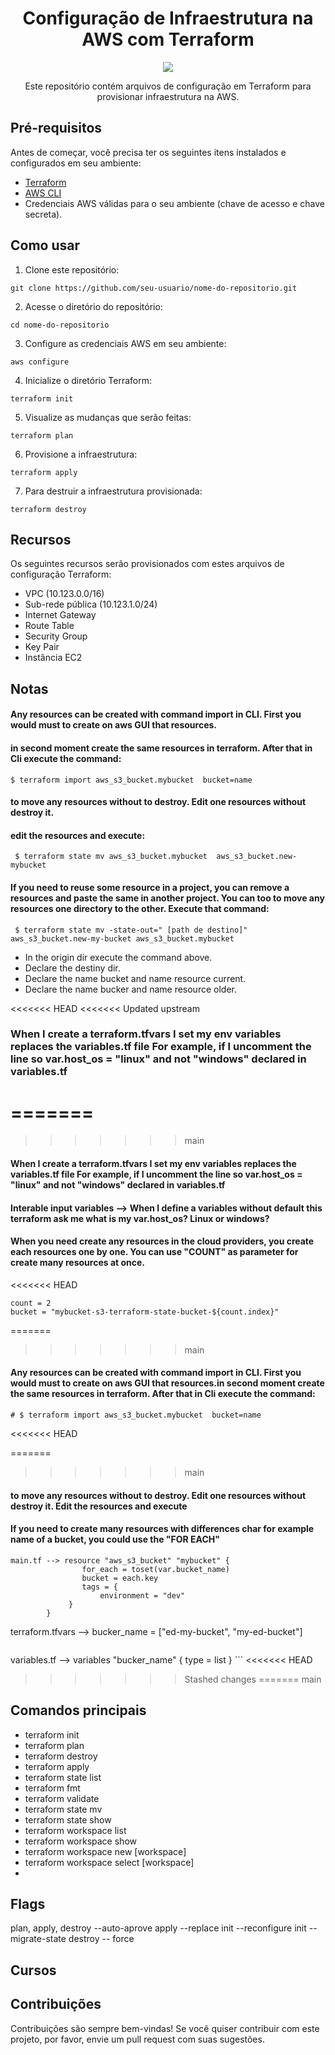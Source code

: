 <div align = "center" >

#  Configuração de Infraestrutura na AWS com Terraform 

<img src= "https://user-images.githubusercontent.com/87483916/236377736-e4281d7b-8822-4203-99e9-9ad30863ad6c.jpg" />


Este repositório contém arquivos de configuração em Terraform para provisionar infraestrutura na AWS.

</div>

## Pré-requisitos

Antes de começar, você precisa ter os seguintes itens instalados e configurados em seu ambiente:

- [Terraform](https://www.terraform.io/downloads.html)
- [AWS CLI](https://aws.amazon.com/cli/)
- Credenciais AWS válidas para o seu ambiente (chave de acesso e chave secreta).

## Como usar

1. Clone este repositório:

```
git clone https://github.com/seu-usuario/nome-do-repositorio.git
```

2. Acesse o diretório do repositório:

```
cd nome-do-repositorio
```

3. Configure as credenciais AWS em seu ambiente:

```
aws configure
```

4. Inicialize o diretório Terraform:

```
terraform init
```

5. Visualize as mudanças que serão feitas:

```
terraform plan
```

6. Provisione a infraestrutura:

```
terraform apply
```

7. Para destruir a infraestrutura provisionada:

```
terraform destroy
```

## Recursos

Os seguintes recursos serão provisionados com estes arquivos de configuração Terraform:

- VPC (10.123.0.0/16)
- Sub-rede pública (10.123.1.0/24)
- Internet Gateway
- Route Table
- Security Group
- Key Pair
- Instância EC2

## Notas

#### Any resources can be created with command import in CLI. First you would must to create on aws GUI that resources.
#### in second moment create the same resources in terraform. After that in Cli execute the command:
 
 ```
 $ terraform import aws_s3_bucket.mybucket  bucket=name  

```
#### to move any resources without to destroy.  Edit one resources without destroy it.
#### edit the resources and execute: 

```
 $ terraform state mv aws_s3_bucket.mybucket  aws_s3_bucket.new-mybucket 

```


#### If you need to reuse some resource in a project, you can remove a resources and paste the same in another project. You can too to move any resources one directory to the other. Execute that command:

```
 $ terraform state mv -state-out=" [path de destino]" aws_s3_bucket.new-my-bucket aws_s3_bucket.mybucket 

```
* In the origin dir execute the command above.
* Declare the destiny dir.
* Declare the name bucket and name resource current.
* Declare the name bucker and name resource older.


<<<<<<< HEAD
<<<<<<< Updated upstream
### When I create a terraform.tfvars I set my env variables replaces the variables.tf file For example, if I uncomment the line so var.host_os = "linux" and not "windows" declared in variables.tf
=======
=======
>>>>>>> main
#### When I create a terraform.tfvars I set my env variables replaces the variables.tf file For example, if I uncomment the line so var.host_os = "linux" and not "windows" declared in variables.tf

#### Interable input variables --> When I define a variables without default this terraform ask me what is my var.host_os? Linux or windows? 

#### When you need create any resources in the cloud providers, you create each resources one by one. You can use "COUNT" as parameter for create many resources at once.

<<<<<<< HEAD
```
count = 2
bucket = "mybucket-s3-terraform-state-bucket-${count.index}"
```
=======
>>>>>>> main

#### Any resources can be created with command import in CLI. First you would must to create on aws GUI that resources.in second moment create the same resources in terraform. After that in Cli execute the command:

```
# $ terraform import aws_s3_bucket.mybucket  bucket=name  
```
<<<<<<< HEAD

=======
>>>>>>> main
#### to move any resources without to destroy.  Edit one resources without destroy it. Edit the resources and execute 

#### If you need to create many resources with differences char for example name of a bucket, you could use the "FOR EACH" 

```
main.tf --> resource "aws_s3_bucket" "mybucket" {
                for_each = toset(var.bucket_name)
                bucket = each.key
                tags = {
                    environment = "dev"
             }
        }

```
terraform.tfvars -->  bucker_name = ["ed-my-bucket", "my-ed-bucket"]

```

```
variables.tf --> variables "bucker_name" {
                        type = list
}
    ```
<<<<<<< HEAD
>>>>>>> Stashed changes
=======
>>>>>>> main


## Comandos principais

- terraform init
- terraform plan
- terraform destroy
- terraform apply
- terraform state list
- terraform fmt
- terraform validate
- terraform state mv
- terraform state show
- terraform workspace list
- terraform workspace show 
- terraform workspace new [workspace]
- terraform workspace select [workspace]
-

## Flags 

plan, apply, destroy --auto-aprove
apply --replace
init --reconfigure
init --migrate-state
destroy -- force

## Cursos 


## Contribuições

Contribuições são sempre bem-vindas! Se você quiser contribuir com este projeto, por favor, envie um pull request com suas sugestões.



